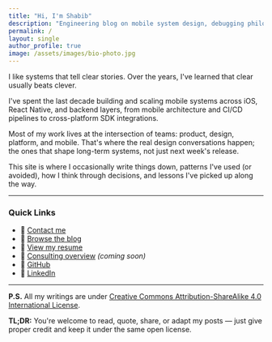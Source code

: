 ```yaml
---
title: "Hi, I'm Shabib"
description: "Engineering blog on mobile system design, debugging philosophy, and cross-platform strategy. Written by a Staff iOS + React Native engineer."
permalink: /
layout: single
author_profile: true
image: /assets/images/bio-photo.jpg
---
```


I like systems that tell clear stories. Over the years, I've learned that clear usually beats clever.

I've spent the last decade building and scaling mobile systems across iOS, React Native, and backend layers, from mobile architecture and CI/CD pipelines to cross-platform SDK integrations.

Most of my work lives at the intersection of teams: product, design, platform, and mobile. That's where the real design conversations happen; the ones that shape long-term systems, not just next week's release.

This site is where I occasionally write things down, patterns I've used (or avoided), how I think through decisions, and lessons I've picked up along the way.


---

### Quick Links
- 📩 <a href="mailto:ahmad@codewithshabib.com">Contact me</a>
- 🧠 [Browse the blog](/blog/)
- 📄 <a href="/assets/files/resume.pdf" target="_blank" rel="noopener">View my resume</a>
- 💼 <a href="/">Consulting overview</a> *(coming soon)*
- 🔗 <a href="https://github.com/shabib87" target="_blank" rel="noopener">GitHub</a>
- 🔗 <a href="https://www.linkedin.com/in/ahmadshabibulhossain" target="_blank" rel="noopener">LinkedIn</a>

---

**P.S.** All my writings are under <a href="https://creativecommons.org/licenses/by-sa/4.0/" target="_blank" rel="noopener">Creative Commons Attribution-ShareAlike 4.0 International License</a>.

**TL;DR:** You're welcome to read, quote, share, or adapt my posts — just give proper credit and keep it under the same open license.